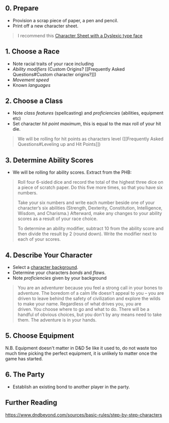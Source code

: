 ## 0. Prepare

* Provision a scrap piece of paper, a pen and pencil.
* Print off a new character sheet.

> I recommend this [Character Sheet with a Dyslexic type face](https://drive.google.com/drive/u/0/folders/1buyioIUD6pAOvXiOCrmr_QDu6ksFH5wl)

## 1. Choose a Race

* Note racial traits of your race including
* *Ability modifiers* (Custom Origins? [[Frequently Asked Questions#Custom character origins?]])
* *Movement speed* 
* Known *languages*

## 2. Choose a Class

* Note *class features* (spellcasting) and *proficiencies* (abilities, equipment etc)
* Set character *hit point maximum*, this is equal to the max roll of your hit die.

> We will be rolling for hit points as characters level ([[Frequently Asked Questions#Leveling up and Hit Points]])

## 3. Determine Ability Scores

* We will be rolling for ability scores. Extract from the PHB:

> Roll four 6-sided dice and record the total of the highest three dice on a piece of scratch paper. Do this five more times, so that you have six numbers.
> 
> Take your six numbers and write each number beside one of your character’s six abilities (Strength, Dexterity, Constitution, Intelligence, Wisdom, and Charisma.) Afterward, make any changes to your ability scores as a result of your race choice.
> 
> To determine an ability modifier, subtract 10 from the ability score and then divide the result by 2 (round down). Write the modifier next to each of your scores.


## 4. Describe Your Character

* Select a [character background](https://www.dndbeyond.com/sources/basic-rules/personality-and-background#Backgrounds).
* Determine your characters *bonds* and *flaws*.
* Note *proficiencies* given by your background

> You are an adventurer because you feel a strong call in your bones to adventure. The boredom of a calm life doesn't appeal to you – you are driven to leave behind the safety of civilization and explore the wilds to make your name. Regardless of what drives you, you are driven. You choose where to go and what to do. There will be a handful of obvious choices, but you don't by any means need to take them. The adventure is in your hands.

## 5. Choose Equipment

N.B. Equipment doesn't matter in D&D 5e like it used to, do not waste too much time picking the perfect equipment, it is unlikely to matter once the game has started.


## 6. The Party

* Establish an existing bond to another player in the party.

## Further Reading
https://www.dndbeyond.com/sources/basic-rules/step-by-step-characters
